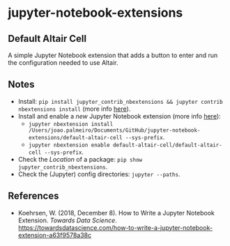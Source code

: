 # jupyter-notebook-extensions

## Default Altair Cell

A simple Jupyter Notebook extension that adds a button to enter and run the configuration needed to use Altair.

## Notes

- Install: `pip install jupyter_contrib_nbextensions && jupyter contrib nbextensions install` (more info [here](https://github.com/ipython-contrib/jupyter_contrib_nbextensions)).
- Install and enable a _new_ Jupyter Notebook extension (more info [here](https://jupyter-notebook.readthedocs.io/en/stable/extending/frontend_extensions.html)):
  - `jupyter nbextension install /Users/joao.palmeiro/Documents/GitHub/jupyter-notebook-extensions/default-altair-cell --sys-prefix`.
  - `jupyter nbextension enable default-altair-cell/default-altair-cell --sys-prefix`.
- Check the _Location_ of a package: `pip show jupyter_contrib_nbextensions`.
- Check the (Jupyter) config directories: `jupyter --paths`.

## References

- Koehrsen, W. (2018, December 8). How to Write a Jupyter Notebook Extension. _Towards Data Science_. https://towardsdatascience.com/how-to-write-a-jupyter-notebook-extension-a63f9578a38c
